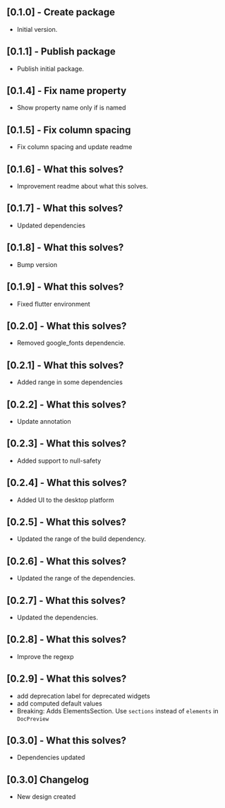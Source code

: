 ## [0.1.0] - Create package

- Initial version.

## [0.1.1] - Publish package

- Publish initial package.

## [0.1.4] - Fix name property

- Show property name only if is named

## [0.1.5] - Fix column spacing

- Fix column spacing and update readme

## [0.1.6] - What this solves?

- Improvement readme about what this solves.

## [0.1.7] - What this solves?

- Updated dependencies

## [0.1.8] - What this solves?

- Bump version

## [0.1.9] - What this solves?

- Fixed flutter environment

## [0.2.0] - What this solves?

- Removed google_fonts dependencie.

## [0.2.1] - What this solves?

- Added range in some dependencies

## [0.2.2] - What this solves?

- Update annotation

## [0.2.3] - What this solves?

- Added support to null-safety

## [0.2.4] - What this solves?

- Added UI to the desktop platform

## [0.2.5] - What this solves?

- Updated the range of the build dependency.

## [0.2.6] - What this solves?

- Updated the range of the dependencies.

## [0.2.7] - What this solves?

- Updated the dependencies.

## [0.2.8] - What this solves?

- Improve the regexp

## [0.2.9] - What this solves?

- add deprecation label for deprecated widgets
- add computed default values
- Breaking: Adds ElementsSection. Use `sections` instead of `elements` in `DocPreview`

## [0.3.0] - What this solves?

- Dependencies updated

## [0.3.0] Changelog
- New design created
